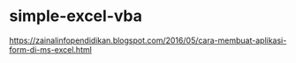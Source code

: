# simple-excel-vba
https://zainalinfopendidikan.blogspot.com/2016/05/cara-membuat-aplikasi-form-di-ms-excel.html
